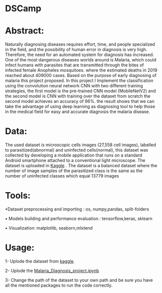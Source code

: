 # DSCamp
# Abstract:
Naturally diagnosing diseases requires effort, time, and people specialized in the field, and the possibility of human error in diagnosis is very high. Therefore, the need for an automated system for diagnosis has increased. One of the most dangerous diseases worlds around is Malaria, which could infect humans with parasites that are transmitted through the bites of infected female Anopheles mosquitoes. where the estimated deaths in 2019 reached about 409000 cases. Based on the purpose of early diagnosing of malaria this project proposed. In this project I Implement the classification using the convolution neural network CNN with two different training strategies, the first model is the pre-trained CNN model (MobileNetV2) and the second model is CNN with training over the dataset from scratch the second model achieves an accuracy of 96%. the result shows that we can take the advantage of using deep learning as diagnosing tool to help those in the medical field for easy and accurate diagnosis the malaria disease.
# Data:
The used dataset is microscopic cells images (27,558 cell images), labelled to parasitized(abnormal) and uninfected cells(normal), this dataset was collected by developing a mobile application that runs on a standard Android smartphone attached to a conventional light microscope. The dataset is uploaded in [Kaggle](https://www.kaggle.com/iarunava/cell-images-for-detecting-malaria) . The dataset is a balanced dataset where the number of image samples of the parasitized class is the same as the number of uninfected classes which equal 13779 images
# Tools:
•Dataset preprocessing and importing : os, numpy,pandas, split-folders

•	Models building and performance evaluation : tensorflow,keras, sklearn

•	Visualization: matplotlib, seaborn,mlxtend 
# Usage:
1- Uplode the dataset from [kaggle](https://www.kaggle.com/iarunava/cell-images-for-detecting-malaria).

2- Uplode the [Malaria_Diagnosis_project.ipynb](https://github.com/manarSaad1/DSCamp/blob/main/Malaria_Diagnosis_project%20.ipynb)

3- Change the path of the dataset to your own path and be sure you have all the mentioned packages to run the code correctly.

